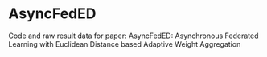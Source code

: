 # AsyncFedED
Code and raw result data for paper: AsyncFedED: Asynchronous Federated Learning with Euclidean Distance based Adaptive Weight Aggregation
